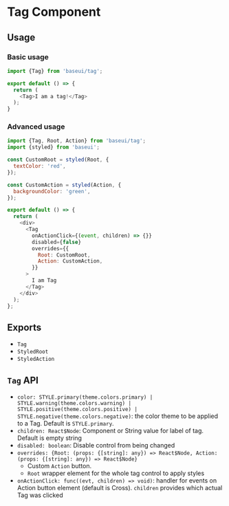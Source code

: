 # Tag Component

## Usage

### Basic usage

```js
import {Tag} from 'baseui/tag';

export default () => {
  return (
    <Tag>I am a tag!</Tag>
  );
}
```

### Advanced usage

```js
import {Tag, Root, Action} from 'baseui/tag';
import {styled} from 'baseui';

const CustomRoot = styled(Root, {
  textColor: 'red',
});

const CustomAction = styled(Action, {
  backgroundColor: 'green',
});

export default () => {
  return (
    <div>
      <Tag
        onActionClick={(event, children) => {}}
        disabled={false}
        overrides={{
          Root: CustomRoot,
          Action: CustomAction,
        }}
      >
        I am Tag
      </Tag>
    </div>
  );
};
```

## Exports

* `Tag`
* `StyledRoot`
* `StyledAction`

## `Tag` API

* `color: STYLE.primary(theme.colors.primary) | STYLE.warning(theme.colors.warning) | STYLE.positive(theme.colors.positive) | STYLE.negative(theme.colors.negative)`:
  the color theme to be applied to a Tag. Default is `STYLE.primary`.
* `children: React$Node`:
  Component or String value for label of tag. Default is empty string
* `disabled: boolean`:
  Disable control from being changed
* `overrides: {Root: (props: {[string]: any}) => React$Node, Action: (props: {[string]: any}) => React$Node}`
  * Custom `Action` button.
  * `Root` wrapper element for the whole tag control to apply styles
* `onActionClick: func((evt, children) => void)`:
  handler for events on Action button element (default is Cross). `children` provides which actual Tag was clicked
